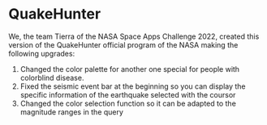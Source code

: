 # QuakeHunter
 
We, the team Tierra of the NASA Space Apps Challenge 2022, created this version of the QuakeHunter official program of the NASA making the following upgrades:

1. Changed the color palette for another one special for people with colorblind disease.
2. Fixed the seismic event bar at the beginning so you can display the specific information of the earthquake selected with the coursor
3. Changed the color selection function so it can be adapted to the magnitude ranges in the query
